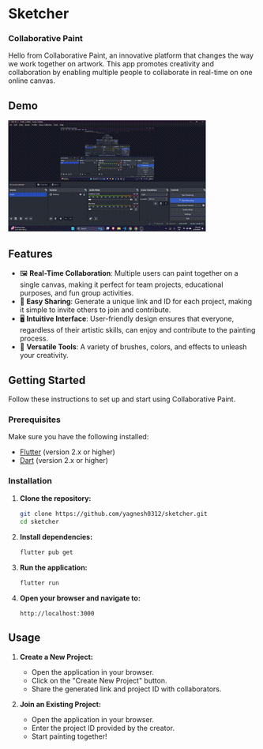 # Sketcher

### Collaborative Paint

Hello from Collaborative Paint, an innovative platform that changes the way we work together on artwork. This app promotes creativity and collaboration by enabling multiple people to collaborate in real-time on one online canvas.

## Demo

![image](images/video.gif)

## Features

- 🖼️ **Real-Time Collaboration**: Multiple users can paint together on a single canvas, making it perfect for team projects, educational purposes, and fun group activities.
- 🔗 **Easy Sharing**: Generate a unique link and ID for each project, making it simple to invite others to join and contribute.
- 🖥️ **Intuitive Interface**: User-friendly design ensures that everyone, regardless of their artistic skills, can enjoy and contribute to the painting process.
- 🎨 **Versatile Tools**: A variety of brushes, colors, and effects to unleash your creativity.

## Getting Started

Follow these instructions to set up and start using Collaborative Paint.

### Prerequisites

Make sure you have the following installed:

- [Flutter](https://flutter.dev/) (version 2.x or higher)
- [Dart](https://dart.dev/) (version 2.x or higher)

### Installation

1. **Clone the repository:**

   ```bash
   git clone https://github.com/yagnesh0312/sketcher.git
   cd sketcher
   ```

2. **Install dependencies:**

   ```bash
   flutter pub get
   ```

3. **Run the application:**

   ```bash
   flutter run
   ```

4. **Open your browser and navigate to:**
   ```
   http://localhost:3000
   ```

## Usage

1. **Create a New Project:**

   - Open the application in your browser.
   - Click on the "Create New Project" button.
   - Share the generated link and project ID with collaborators.

2. **Join an Existing Project:**
   - Open the application in your browser.
   - Enter the project ID provided by the creator.
   - Start painting together!
